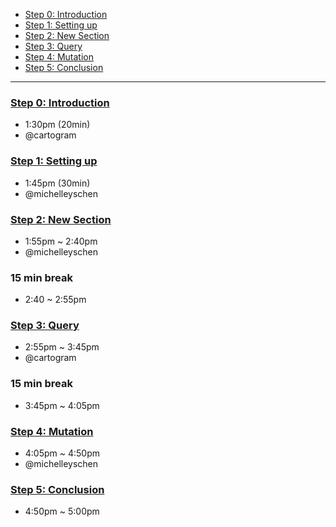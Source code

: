 - [Step 0: Introduction](./Step%200:%20Introduction.md)
- [Step 1: Setting up](./Step%201:%20Setting%20up.md)
- [Step 2: New Section](./Step%202:%20New%20Section.md)
- [Step 3: Query](./Step%203:%20Query.md)
- [Step 4: Mutation](./Step%204:%20Mutation.md)
- [Step 5: Conclusion](./Step%205:%20Conclusion.md)

---

### [Step 0: Introduction](./Step%200:%20Introduction.md)

- 1:30pm (20min)
- @cartogram

### [Step 1: Setting up](./Step%201:%20Setting%20up.md)

- 1:45pm (30min)
- @michelleyschen

### [Step 2: New Section](./Step%202:%20New%20Section.md)

- 1:55pm ~ 2:40pm
- @michelleyschen

### 15 min break

- 2:40 ~ 2:55pm

### [Step 3: Query](./Step%203:%20Query.md)

- 2:55pm ~ 3:45pm
- @cartogram

### 15 min break

- 3:45pm ~ 4:05pm

### [Step 4: Mutation](./Step%204:%20Mutation.md)

- 4:05pm ~ 4:50pm
- @michelleyschen

### [Step 5: Conclusion](./Step%205:%20Conclusion.md)

- 4:50pm ~ 5:00pm
